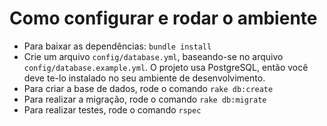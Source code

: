 # Como configurar e rodar o ambiente

- Para baixar as dependências: `bundle install`
- Crie um arquivo `config/database.yml`, baseando-se no arquivo `config/database.example.yml`. O projeto usa PostgreSQL, então você deve te-lo instalado no seu ambiente de desenvolvimento.
- Para criar a base de dados, rode o comando `rake db:create`
- Para realizar a migração, rode o comando `rake db:migrate`
- Para realizar testes, rode o comando `rspec`

